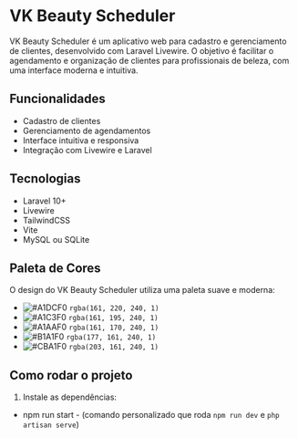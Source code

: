 # VK Beauty Scheduler

VK Beauty Scheduler é um aplicativo web para cadastro e gerenciamento de clientes, desenvolvido com Laravel Livewire. O objetivo é facilitar o agendamento e organização de clientes para profissionais de beleza, com uma interface moderna e intuitiva.

## Funcionalidades

- Cadastro de clientes
- Gerenciamento de agendamentos
- Interface intuitiva e responsiva
- Integração com Livewire e Laravel

## Tecnologias

- Laravel 10+
- Livewire
- TailwindCSS
- Vite
- MySQL ou SQLite

## Paleta de Cores

O design do VK Beauty Scheduler utiliza uma paleta suave e moderna:

- ![#A1DCF0](https://via.placeholder.com/15/A1DCF0/000000?text=+) `rgba(161, 220, 240, 1)`
- ![#A1C3F0](https://via.placeholder.com/15/A1C3F0/000000?text=+) `rgba(161, 195, 240, 1)`
- ![#A1AAF0](https://via.placeholder.com/15/A1AAF0/000000?text=+) `rgba(161, 170, 240, 1)`
- ![#B1A1F0](https://via.placeholder.com/15/B1A1F0/000000?text=+) `rgba(177, 161, 240, 1)`
- ![#CBA1F0](https://via.placeholder.com/15/CBA1F0/000000?text=+) `rgba(203, 161, 240, 1)`

## Como rodar o projeto

1. Instale as dependências:

- npm run start - (comando personalizado que roda `npm run dev` e `php artisan serve`)
